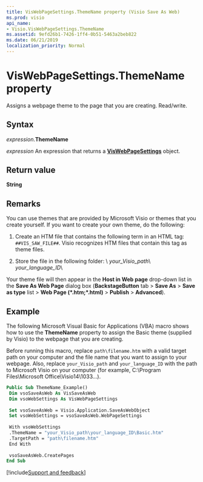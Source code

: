 ```yaml
---
title: VisWebPageSettings.ThemeName property (Visio Save As Web)
ms.prod: visio
api_name:
- Visio.VisWebPageSettings.ThemeName
ms.assetid: 9efd26b1-7426-1ff4-0b51-5463a2beb822
ms.date: 06/21/2019
localization_priority: Normal
---
```



# VisWebPageSettings.ThemeName property

Assigns a webpage theme to the page that you are creating. Read/write.


## Syntax

_expression_.**ThemeName**

_expression_ An expression that returns a **[VisWebPageSettings](Visio.VisWebPageSettings.md)** object.


## Return value

**String**


## Remarks

You can use themes that are provided by Microsoft Visio or themes that you create yourself. If you want to create your own theme, do the following: 

1. Create an HTM file that contains the following term in an HTML tag: `##VIS_SAW_FILE##`. Visio recognizes HTM files that contain this tag as theme files.
    
2. Store the file in the following folder: \ _your_Visio_path_\ _your_language_ID_\
    
Your theme file will then appear in the **Host in Web page** drop-down list in the **Save As Web Page** dialog box (**BackstageButton** tab > **Save As** > **Save as type** list > **Web Page (\*.htm;\*.html)** > **Publish** > **Advanced**).


## Example

The following Microsoft Visual Basic for Applications (VBA) macro shows how to use the **ThemeName** property to assign the Basic theme (supplied by Visio) to the webpage that you are creating.

Before running this macro, replace `path\filename.htm` with a valid target path on your computer and the file name that you want to assign to your webpage. Also, replace `your_Visio_path` and `your_language_ID` with the path to Microsoft Visio on your computer (for example, C:\Program Files\Microsoft Office\Visio14\1033\...).

```vb
Public Sub ThemeName_Example() 
 Dim vsoSaveAsWeb As VisSaveAsWeb 
 Dim vsoWebSettings As VisWebPageSettings 
 
 Set vsoSaveAsWeb = Visio.Application.SaveAsWebObject 
 Set vsoWebSettings = vsoSaveAsWeb.WebPageSettings 
 
 With vsoWebSettings 
 .ThemeName = "your_Visio_path\your_language_ID\Basic.htm" 
 .TargetPath = "path\filename.htm" 
 End With 
 
 vsoSaveAsWeb.CreatePages 
End Sub
```

[!include[Support and feedback](~/includes/feedback-boilerplate.md)]